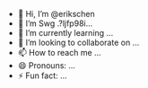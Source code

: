- 👋 Hi, I’m @erikschen
- 👀 I’m Swg .?ljfp98i...
- 🌱 I’m currently learning ...
- 💞️ I’m looking to collaborate on ...
- 📫 How to reach me ...
- 😄 Pronouns: ...
- ⚡ Fun fact: ...
